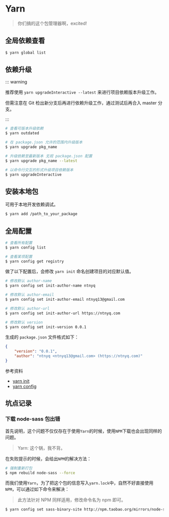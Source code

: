 # Yarn

> 你们搞的这个包管理器啊，excited!

## 全局依赖查看

```bash
$ yarn global list
```

## 依赖升级

::: warning

推荐使用 `yarn upgradeInteractive --latest` 来进行项目依赖版本升级工作。

但需注意在 Git 检出新分支后再进行依赖升级工作，通过测试后再合入 master 分支。

:::

```bash
# 查看可版本升级依赖
$ yarn outdated

# 在 package.json 允许的范围内升级版本
$ yarn upgrade pkg_name

# 升级依赖至最新版本 无视 package.json 配置
$ yarn upgrade pkg_name --latest

# 以命令行交互的形式升级项目依赖版本
$ yarn upgradeInteractive
```

## 安装本地包

可用于本地开发依赖调试。

```bash
$ yarn add /path_to_your_package
```

## 全局配置

```bash
# 查看所有配置
$ yarn config list

# 查看某项配置
$ yarn config get registry
```

做了以下配置后，会修改 `yarn init` 命名创建项目的对应默认值。

```bash
# 修改默认 author-name
$ yarn config set init-author-name ntnyq

# 修改默认 author-email
$ yarn config set init-author-email ntnyq13@gmail.com

# 修改默认 author-url
$ yarn config set init-author-url https://ntnyq.com

# 修改默认 version
$ yarn config set init-version 0.0.1
```

生成的 `package.json` 文件格式如下：

```json
{
    "version": "0.0.1",
    "author": "ntnyq <ntnyq13@gmail.com> (https://ntnyq.com)"
}
```

参考资料

-   [yarn init](https://yarnpkg.com/lang/zh-hans/docs/cli/init/)
-   [yarn config](https://yarnpkg.com/zh-Hans/docs/cli/config)

## 坑点记录

### 下载 node-sass 包出错

首先说明，这个问题不仅仅存在于使用`Yarn`的时候，使用`NPM`下载也会出现同样的问题。

> Yarn: 这个锅，我不背。

在失败提示的时候，会给出`NPM`的解决方法：

```bash
# 强制重新打包
$ npm rebuild node-sass --force
```

而我们使用`Yarn`，为了把这个包的信息写入`yarn.lock`中，自然不好直接使用`NPM`，可以通过如下命令来解决：

> 此方法针对 NPM 同样适用，修改命令名为 npm 即可。

```bash
$ yarn config set sass-binary-site http://npm.taobao.org/mirrors/node-sass
```
